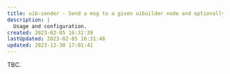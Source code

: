 ```yaml
---
title: uib-sender - Send a msg to a given uibuilder node and optionally receive replies
description: |
  Usage and configuration.
created: 2023-02-05 16:31:39
lastUpdated: 2023-02-05 16:31:46
updated: 2023-12-30 17:01:41
---
```


TBC.
